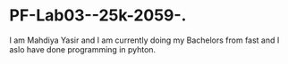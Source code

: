 # PF-Lab03--25k-2059-.
I am Mahdiya Yasir and I am currently doing my Bachelors from fast and I aslo have done programming in pyhton.
